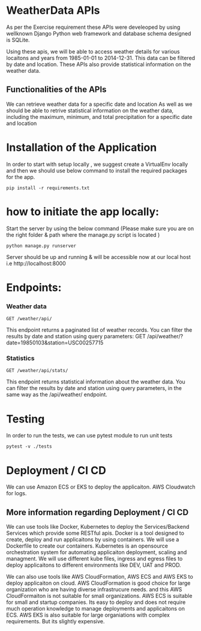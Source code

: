# WeatherData APIs
As per the Exercise requirement these APIs were develeoped by using wellknown Django Python web framework and database schema designed is SQLite.

Using these apis, we will be able to access weather details for various locaitons and years from 1985-01-01 to 2014-12-31. This data can be filtered by date and location. These APIs also provide statistical information on the weather data.

## Functionalities of the APIs
We can retrieve weather data for a specific date and location
As well as we should be able to retrive statistical information on the weather data, including the maximum, minimum, and total precipitation for a specific date and location

# Installation of the Application
In order to start with setup locally , we suggest create a VirtualEnv locally and then we should use below command to install the required packages for the app.

```
pip install -r requirements.txt
```

# how to initiate the app locally:
Start the server by using the below command (Please make sure you are on the right folder & path where the manage.py script is located )
```
python manage.py runserver
```
Server should be up and running & will be accessible now at our local host i.e http://localhost:8000

# Endpoints:

### Weather data
```
GET /weather/api/
```
This endpoint returns a paginated list of weather records. You can filter the results by date and station using query parameters:
GET /api/weather/?date=19850103&station=USC00257715

### Statistics
```
GET /weather/api/stats/
```
This endpoint returns statistical information about the weather data. You can filter the results by date and station using query parameters, in the same way as the /api/weather/ endpoint.

# Testing
In order to run the tests, we can use pytest module to run unit tests
```
pytest -v ./tests
```

# Deployment / CI CD
We can use Amazon ECS or EKS to deploy the applicaiton. AWS Cloudwatch for logs.

## More information regarding Deployment / CI CD
We can use tools like Docker, Kubernetes to deploy the Services/Backend Services which provide some RESTful apis.
Docker is a tool designed to create, deploy and run applicaitons by using containers. We will use a Dockerfile to create our containers.
Kubernetes is an opensource orchestration system for automating applicaiton deployment, scaling and managment. We will use different kube files, ingress and egress files to deploy applicaitons to different environments like DEV, UAT and PROD.

We can also use tools like AWS CloudFormation, AWS ECS and AWS EKS to deploy applicaiton on cloud.
AWS CloudFormation is good choice for large organization who are having diverse infrastrucure needs. and this AWS CloudFormaiton is not suitable for small organizations.
AWS ECS is suitable for small and startup companies. Its easy to deploy and does not require much operation knowledge to manage deployments and applicaitons on ECS.
AWS EKS is also suitable for large organiations with complex requirements. But its slightly expensive.
